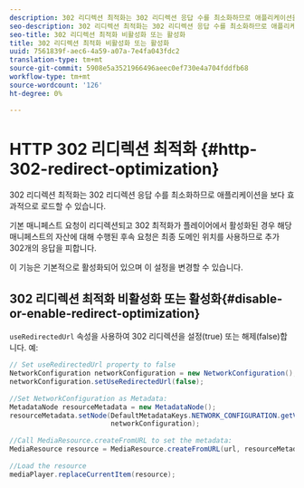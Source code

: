 ```yaml
---
description: 302 리디렉션 최적화는 302 리디렉션 응답 수를 최소화하므로 애플리케이션을 보다 효과적으로 로드할 수 있습니다.
seo-description: 302 리디렉션 최적화는 302 리디렉션 응답 수를 최소화하므로 애플리케이션을 보다 효과적으로 로드할 수 있습니다.
seo-title: 302 리디렉션 최적화 비활성화 또는 활성화
title: 302 리디렉션 최적화 비활성화 또는 활성화
uuid: 7561839f-aec6-4a59-a07a-7e4fa043fdc2
translation-type: tm+mt
source-git-commit: 5908e5a3521966496aeec0ef730e4a704fddfb68
workflow-type: tm+mt
source-wordcount: '126'
ht-degree: 0%

---
```



# HTTP 302 리디렉션 최적화 {#http-302-redirect-optimization}

302 리디렉션 최적화는 302 리디렉션 응답 수를 최소화하므로 애플리케이션을 보다 효과적으로 로드할 수 있습니다.

기본 매니페스트 요청이 리디렉션되고 302 최적화가 플레이어에서 활성화된 경우 해당 매니페스트의 자산에 대해 수행된 후속 요청은 최종 도메인 위치를 사용하므로 추가 302개의 응답을 피합니다.

이 기능은 기본적으로 활성화되어 있으며 이 설정을 변경할 수 있습니다.

## 302 리디렉션 최적화 비활성화 또는 활성화{#disable-or-enable-redirect-optimization}

`useRedirectedUrl` 속성을 사용하여 302 리디렉션을 설정(true) 또는 해제(false)합니다.
예:

```java
// Set useRedirectedUrl property to false 
NetworkConfiguration networkConfiguration = new NetworkConfiguration(); 
networkConfiguration.setUseRedirectedUrl(false); 
 
//Set NetworkConfiguration as Metadata: 
MetadataNode resourceMetadata = new MetadataNode();  
resourceMetadata.setNode(DefaultMetadataKeys.NETWORK_CONFIGURATION.getValue(),  
                         networkConfiguration); 
 
//Call MediaResource.createFromURL to set the metadata: 
MediaResource resource = MediaResource.createFromURL(url, resourceMetadata); 
  
//Load the resource 
mediaPlayer.replaceCurrentItem(resource);
```

